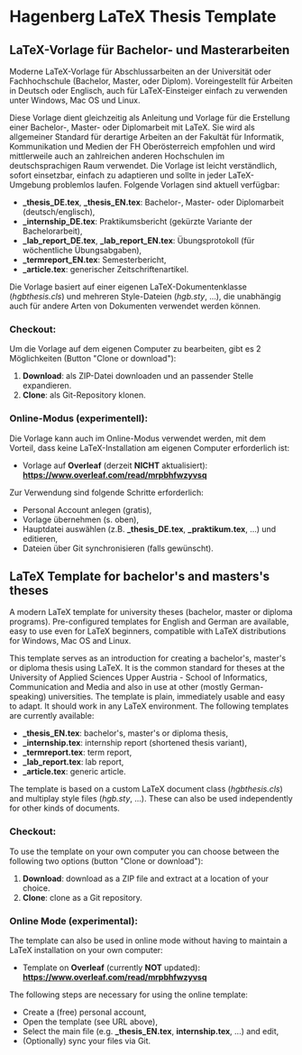# Hagenberg LaTeX Thesis Template

## LaTeX-Vorlage für Bachelor- und Masterarbeiten

Moderne LaTeX-Vorlage für Abschlussarbeiten an der Universität oder Fachhochschule (Bachelor, Master, oder Diplom). Voreingestellt für Arbeiten in Deutsch oder Englisch, auch für LaTeX-Einsteiger einfach zu verwenden unter Windows, Mac OS und Linux.

Diese Vorlage dient gleichzeitig als Anleitung und Vorlage für die Erstellung einer Bachelor-, Master- oder Diplomarbeit mit LaTeX. Sie wird als allgemeiner Standard für derartige Arbeiten an der Fakultät für Informatik, Kommunikation und Medien der FH Oberösterreich empfohlen und wird mittlerweile auch an zahlreichen anderen Hochschulen im deutschsprachigen Raum verwendet. Die Vorlage ist leicht verständlich, sofort einsetzbar, einfach zu adaptieren und sollte in jeder LaTeX-Umgebung problemlos laufen. Folgende Vorlagen sind aktuell verfügbar:

* **_thesis_DE.tex**, **_thesis_EN.tex**: Bachelor-, Master- oder Diplomarbeit (deutsch/englisch),
* **_internship_DE.tex**: Praktikumsbericht (gekürzte Variante der Bachelorarbeit),
* **_lab_report_DE.tex**, **_lab_report_EN.tex**: Übungsprotokoll (für wöchentliche Übungsabgaben),
* **_termreport_EN.tex**: Semesterbericht,
* **_article.tex**: generischer Zeitschriftenartikel.

Die Vorlage basiert auf einer eigenen LaTeX-Dokumentenklasse (*hgbthesis.cls*) und mehreren Style-Dateien (*hgb.sty*, ...), die unabhängig auch für andere Arten von Dokumenten verwendet werden können.

### Checkout:

Um die Vorlage auf dem eigenen Computer zu bearbeiten, gibt es 2 Möglichkeiten (Button "Clone or download"):

1. **Download**: als ZIP-Datei downloaden und an passender Stelle expandieren.
2. **Clone**: als Git-Repository klonen.

### Online-Modus (experimentell):

Die Vorlage kann auch im Online-Modus verwendet werden, mit dem Vorteil, dass keine LaTeX-Installation am eigenen Computer erforderlich ist:

* Vorlage auf **Overleaf** (derzeit **NICHT** aktualisiert): **https://www.overleaf.com/read/mrpbhfwzyvsq**

Zur Verwendung sind folgende Schritte erforderlich:

* Personal Account anlegen (gratis),
* Vorlage übernehmen (s. oben),
* Hauptdatei auswählen (z.B. **_thesis_DE.tex**, **_praktikum.tex**, ...) und editieren,
* Dateien über Git synchronisieren (falls gewünscht).


## LaTeX Template for bachelor's and masters's theses

A modern LaTeX template for university theses (bachelor, master or diploma programs). Pre-configured templates for English and German are available, easy to use even for LaTeX beginners, compatible with LaTeX distributions for Windows, Mac OS and Linux.

This template serves as an introduction for creating a bachelor's, master's or diploma thesis using LaTeX. It is the common standard for theses at the University of Applied Sciences Upper Austria - School of Informatics, Communication and Media and also in use at other (mostly German-speaking) universities. The template is plain, immediately usable and easy to adapt. It should work in any LaTeX environment. The following templates are currently available:

* **_thesis_EN.tex**: bachelor's, master's or diploma thesis,
* **_internship.tex**: internship report (shortened thesis variant),
* **_termreport.tex**: term report,
* **_lab_report.tex**: lab report,
* **_article.tex**: generic article.

The template is based on a custom LaTeX document class (*hgbthesis.cls*) and multiplay style files  (*hgb.sty*, ...). These can also be used independently for other kinds of documents.

### Checkout:

To use the template on your own computer you can choose between the following two options (button "Clone or download"):

1. **Download**: download as a ZIP file and extract at a location of your choice.
2. **Clone**: clone as a Git repository.

### Online Mode (experimental):

The template can also be used in online mode without having to maintain a LaTeX installation on your own computer:

* Template on **Overleaf** (currently **NOT** updated): **https://www.overleaf.com/read/mrpbhfwzyvsq**

The following steps are necessary for using the online template:

* Create a (free) personal account,
* Open the template (see URL above),
* Select the main file (e.g. **_thesis_EN.tex**, **internship.tex**, ...) and edit,
* (Optionally) sync your files via Git.
